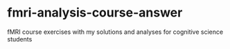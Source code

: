 # fmri-analysis-course-answer
fMRI course exercises with my solutions and analyses for cognitive science students
